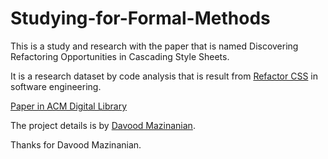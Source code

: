 # Studying-for-Formal-Methods

This is a study and research with the paper that is named Discovering Refactoring Opportunities in Cascading Style Sheets.

It is a research dataset by code analysis that is result from [Refactor CSS](http://openscience.us/repo/code-analysis/refactorcss.html) in software engineering.

[Paper in ACM Digital Library](http://dl.acm.org/citation.cfm?id=2635879)

The project details is by [Davood Mazinanian](https://github.com/dmazinanian/css-analyser).

Thanks for Davood Mazinanian.
